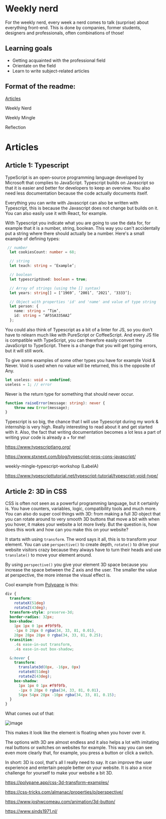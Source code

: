 # Weekly nerd

For the weekly nerd, every week a nerd comes to talk (surprise) about everything front-end. This is done by companies, former students, designers and professionals, often combinations of those!

## Learning goals
- Getting acquainted with the professional field
- Orientate on the field
- Learn to write subject-related articles

## Format of the readme:
[Articles](https://github.com/maggness/weekly-nerd-2122/edit/master/README.md#articles)

Weekly Nerd

Weekly Mingle

Reflection

# Articles
## Article 1: Typescript

TypeScript is an open-source programming language developed by Microsoft that complies to JavaScript. Typescript builds on Javascript so that it is easier and better for developers to keep an overview. You also need less documentation because the code actually documents itself.

Everything you can write with Javascript can also be written with Typescript, this is because the Javascript does not change but builds on it. You can also easily use it with React, for example.

With Typescript you indicate what you are going to use the data for, for example that it is a number, string, boolean. This way you can't accidentally put a string where there should actually be a number. Here's a small example of defining types:

``` typescript
 // number
  let cookiesCount: number = 68;

  // string
  let teach: string = ‘Example’;

  // boolean
  let typescriptUsed: boolean = true;

  // Array of strings (using the [] syntax)
  let years: string[] = [‘1969’, ‘2001’, ‘2021’, ‘3333’];

  // Object with properties 'id' and 'name' and value of type string
  let person: {
    name: string = ‘Tim’,
    id: string = ‘AF5SA335AA2’
  };
```

You could also think of Typescript as a bit of a linter for JS, so you don't have to relearn much like with PureScript or CoffeeScript. And every JS file is compatible with TypeScript, you can therefore easily convert the JavaScript to TypeScript. There is a change that you will get typing errors, but it will still work.

To give some examples of some other types you have for example Void & Never. Void is used when no value will be returned, this is the opposite of Any.
``` typescript
let useless: void = undefined;
useless = 1; // error
```

Never is the return type for something that should never occur.
``` typescript
function raiseError(message: string): never {
    throw new Error(message);
}
```
Typescript is so big, the chance that I will use Typescript during my work & internship is very high. Really interesting to read about it and get started with it. Also, the fact that writing documentation becomes a lot less a part of writing your code is already a + for me!

https://www.typescriptlang.org/

https://www.stxnext.com/blog/typescript-pros-cons-javascript/

weekly-mingle-typescript-workshop (LabelA)

https://www.typescripttutorial.net/typescript-tutorial/typescript-void-type/

## Article 2: 3D in CSS

CSS is often not seen as a powerful programming language, but it certainly is. You have counters, variables, logic, compatibility tools and much more. You can also do super cool things with 3D: from making a full 3D object that you can rotate around to very smooth 3D buttons that move a bit with when you hover, it makes your website a lot more lively. But the question is, how does this work and how can you make this on your website?

It starts with using `transform`. The word says it all, this is to transform your element. You can use `perspective()` to create depth, `rotate()` to drive your website visitors crazy because they always have to turn their heads and use `translate()` to move your element around.

By using `perspective()` you give your element 3D space because you increase the space between the Z axis and the user. The smaller the value at perspective, the more intense the visual effect is.

Cool example from [Polypane](https://polypane.app/css-3d-transform-examples/) is this:
``` css
div {
  transform:
    rotateX(51deg)
    rotateZ(43deg);
  transform-style: preserve-3d;
  border-radius: 32px;
  box-shadow:
    1px 1px 0 1px #f9f9fb,
    -1px 0 28px 0 rgba(34, 33, 81, 0.01),
    28px 28px 28px 0 rgba(34, 33, 81, 0.25);
  transition:
    .4s ease-in-out transform,
    .4s ease-in-out box-shadow;

  &:hover {
    transform:
      translate3d(0px, -16px, 0px)
      rotateX(51deg)
      rotateZ(43deg);
    box-shadow:
      1px 1px 0 1px #f9f9fb,
      -1px 0 28px 0 rgba(34, 33, 81, 0.01),
      54px 54px 28px -10px rgba(34, 33, 81, 0.15);
  }
}
```
What comes out of that:

![image](https://user-images.githubusercontent.com/30145681/174489278-6658d3fe-f049-48bd-b270-491b6d524ef6.png)

This makes it look like the element is floating when you hover over it.

The options with 3D are almost endless and it also helps a lot with imitating real buttons or switches on websites for example. This way you can see even more clearly that, for example, you press a button or click a switch.

In short: 3D is cool, that's all I really need to say. It can improve the user experience and entertain people better on your website. It is also a nice challenge for yourself to make your website a bit 3D.

https://polypane.app/css-3d-transform-examples/

https://css-tricks.com/almanac/properties/p/perspective/

https://www.joshwcomeau.com/animation/3d-button/

https://www.sinds1971.nl/
